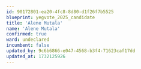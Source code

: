 ```yaml
---
id: 90172801-ea20-4fc8-8d80-d1f26f7b5525
blueprint: yegvote_2025_candidate
title: 'Alene Mutala'
name: 'Alene Mutala'
confirmed: true
ward: undeclared
incumbent: false
updated_by: 9c6b6866-e047-4568-b3f4-71623caf17dd
updated_at: 1732125926
---
```

